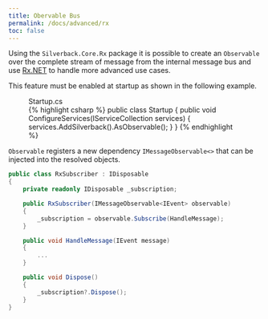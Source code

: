 ```yaml
---
title: Obervable Bus
permalink: /docs/advanced/rx
toc: false
---
```


Using the `Silverback.Core.Rx` package it is possible to create an `Observable` over the complete stream of message from the internal message bus and use [Rx.NET](https://github.com/dotnet/reactive) to handle more advanced use cases.

This feature must be enabled at startup as shown in the following example.

<figure class="csharp">
<figcaption>Startup.cs</figcaption>
{% highlight csharp %}
public class Startup
{
    public void ConfigureServices(IServiceCollection services)
    {
        services.AddSilverback().AsObservable();
    }
}
{% endhighlight %}
</figure>

`Observable` registers a new dependency `IMessageObservable<>` that can be injected into the resolved objects.

```csharp
public class RxSubscriber : IDisposable
{
    private readonly IDisposable _subscription;

    public RxSubscriber(IMessageObservable<IEvent> observable)
    {
        _subscription = observable.Subscribe(HandleMessage);
    }

    public void HandleMessage(IEvent message)
    {
        ...
    }

    public void Dispose()
    {
        _subscription?.Dispose();
    }
}
```